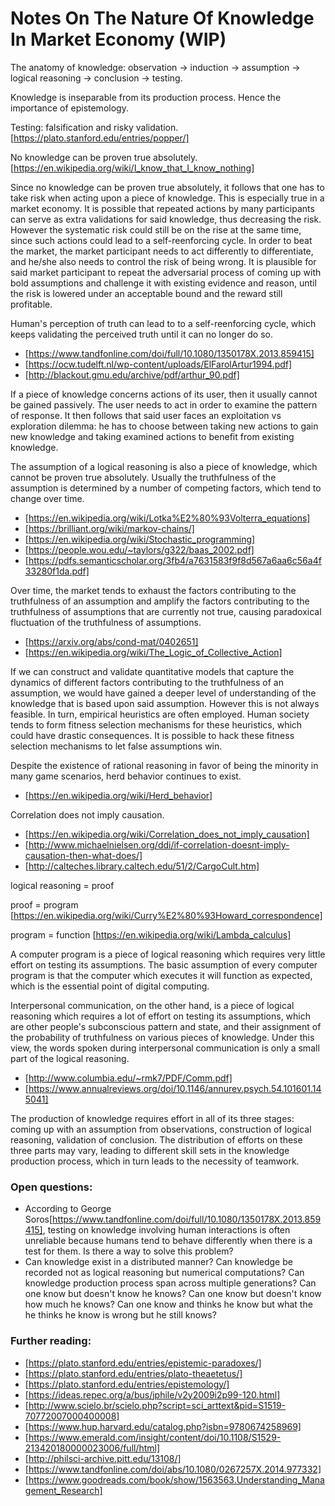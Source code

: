 # Notes On The Nature Of Knowledge In Market Economy (WIP)

The anatomy of knowledge:
observation -> induction -> assumption -> logical reasoning -> conclusion -> testing.

Knowledge is inseparable from its production process. Hence the importance of epistemology.

Testing: falsification and risky validation.
[https://plato.stanford.edu/entries/popper/]

No knowledge can be proven true absolutely.
[https://en.wikipedia.org/wiki/I_know_that_I_know_nothing]

Since no knowledge can be proven true absolutely, it follows that one has to take risk when acting upon a piece of knowledge. This is especially true in a market economy. It is possible that repeated actions by many participants can serve as extra validations for said knowledge, thus decreasing the risk. However the systematic risk could still be on the rise at the same time, since such actions could lead to a self-reenforcing cycle. In order to beat the market, the market participant needs to act differently to differentiate, and he/she also needs to control the risk of being wrong. It is plausible for said market participant to repeat the adversarial process of coming up with bold assumptions and challenge it with existing evidence and reason, until the risk is lowered under an acceptable bound and the reward still profitable.

Human's perception of truth can lead to to a self-reenforcing cycle, which keeps validating the perceived truth until it can no longer do so.

- [https://www.tandfonline.com/doi/full/10.1080/1350178X.2013.859415]
- [https://ocw.tudelft.nl/wp-content/uploads/ElFarolArtur1994.pdf]
- [http://blackout.gmu.edu/archive/pdf/arthur_90.pdf]

If a piece of knowledge concerns actions of its user, then it usually cannot be gained passively. The user needs to act in order to examine the pattern of response. It then follows that said user faces an exploitation vs exploration dilemma: he has to choose between taking new actions to gain new knowledge and taking examined actions to benefit from existing knowledge.

The assumption of a logical reasoning is also a piece of knowledge, which cannot be proven true absolutely. Usually the truthfulness of the assumption is determined by a number of competing factors, which tend to change over time.

- [https://en.wikipedia.org/wiki/Lotka%E2%80%93Volterra_equations]
- [https://brilliant.org/wiki/markov-chains/]
- [https://en.wikipedia.org/wiki/Stochastic_programming]
- [https://people.wou.edu/~taylors/g322/baas_2002.pdf]
- [https://pdfs.semanticscholar.org/3fb4/a7631583f9f8d567a6aa6c56a4f33280f1da.pdf]

Over time, the market tends to exhaust the factors contributing to the truthfulness of an assumption and amplify the factors contributing to the truthfulness of assumptions that are currently not true, causing paradoxical fluctuation of the truthfulness of assumptions.

- [https://arxiv.org/abs/cond-mat/0402651]
- [https://en.wikipedia.org/wiki/The_Logic_of_Collective_Action]

If we can construct and validate quantitative models that capture the dynamics of different factors contributing to the truthfulness of an assumption, we would have gained a deeper level of understanding of the knowledge that is based upon said assumption. However this is not always feasible. In turn, empirical heuristics are often employed. Human society tends to form fitness selection mechanisms for these heuristics, which could have drastic consequences. It is possible to hack these fitness selection mechanisms to let false assumptions win.

Despite the existence of rational reasoning in favor of being the minority in many game scenarios, herd behavior continues to exist.

- [https://en.wikipedia.org/wiki/Herd_behavior]

Correlation does not imply causation.

- [https://en.wikipedia.org/wiki/Correlation_does_not_imply_causation]
- [http://www.michaelnielsen.org/ddi/if-correlation-doesnt-imply-causation-then-what-does/]
- [http://calteches.library.caltech.edu/51/2/CargoCult.htm]

logical reasoning = proof

proof = program [https://en.wikipedia.org/wiki/Curry%E2%80%93Howard_correspondence]

program = function [https://en.wikipedia.org/wiki/Lambda_calculus]

A computer program is a piece of logical reasoning which requires very little effort on testing its assumptions. The basic assumption of every computer program is that the computer which executes it will function as expected, which is the essential point of digital computing.

Interpersonal communication, on the other hand, is a piece of logical reasoning which requires a lot of effort on testing its assumptions, which are other people's subconscious pattern and state, and their assignment of the probability of truthfulness on various pieces of knowledge. Under this view, the words spoken during interpersonal communication is only a small part of the logical reasoning.

- [http://www.columbia.edu/~rmk7/PDF/Comm.pdf]
- [https://www.annualreviews.org/doi/10.1146/annurev.psych.54.101601.145041]

The production of knowledge requires effort in all of its three stages: coming up with an assumption from observations, construction of logical reasoning, validation of conclusion. The distribution of efforts on these three parts may vary, leading to different skill sets in the knowledge production process, which in turn leads to the necessity of teamwork.

### Open questions:

- According to George Soros[https://www.tandfonline.com/doi/full/10.1080/1350178X.2013.859415], testing on knowledge involving human interactions is often unreliable because humans tend to behave differently when there is a test for them. Is there a way to solve this problem?
- Can knowledge exist in a distributed manner? Can knowledge be recorded not as logical reasoning but numerical computations? Can knowledge production process span across multiple generations? Can one know but doesn't know he knows? Can one know but doesn't know how much he knows? Can one know and thinks he know but what the he thinks he know is wrong but he still knows?

### Further reading:

- [https://plato.stanford.edu/entries/epistemic-paradoxes/]
- [https://plato.stanford.edu/entries/plato-theaetetus/]
- [https://plato.stanford.edu/entries/epistemology/]
- [https://ideas.repec.org/a/bus/jphile/v2y2009i2p99-120.html]
- [http://www.scielo.br/scielo.php?script=sci_arttext&pid=S1519-70772007000400008]
- [https://www.hup.harvard.edu/catalog.php?isbn=9780674258969]
- [https://www.emerald.com/insight/content/doi/10.1108/S1529-213420180000023006/full/html]
- [http://philsci-archive.pitt.edu/13108/]
- [https://www.tandfonline.com/doi/abs/10.1080/0267257X.2014.977332]
- [https://www.goodreads.com/book/show/1563563.Understanding_Management_Research]
